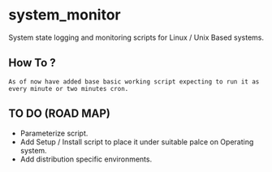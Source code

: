 # system_monitor
System state logging and monitoring scripts for Linux / Unix Based systems.

## How To ?
	As of now have added base basic working script expecting to run it as every minute or two minutes cron.

## TO DO (ROAD MAP)
* Parameterize script.
* Add Setup / Install script to place it under suitable palce on Operating system.
* Add distribution specific environments.
